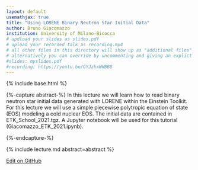 ```yaml
---
layout: default
usemathjax: true
title: "Using LORENE Binary Neutron Star Initial Data"
author: Bruno Giacomazzo
institution: University of Milano-Bicocca
# updload your slides as slides.pdf
# upload your recorded talk as recording.mp4
# all other files in this directory will show up as "additional files"
# alternatively you can override by uncommenting and giving an explict URL:
#slides: myslides.pdf
#recording: https://youtu.be/GYJzhxWWBB8
---
```

{% include base.html %}

{%-capture abstract-%}
In this lecture we will learn how to read binary neutron star initial data generated with LORENE within the Einstein Toolkit. For this lecture we will use a simple piecewise polytropic equation of state (EOS) modeling a cold nuclear EOS. The initial data are contained in ETK_School_2021.tgz. A Jupyter notebook will be used for this tutorial (Giacomazzo_ETK_2021.ipynb).

{%-endcapture-%}

<div class="col-xs-12" markdown="1">
{% include lecture.md abstract=abstract %}

[Edit on GitHub](https://github.com/EinsteinToolkit/et2021uiuc/edit/master/{{page.path}})
</div>
